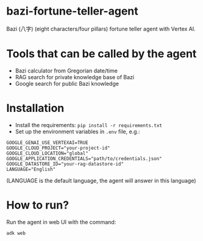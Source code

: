 # bazi-fortune-teller-agent
Bazi (八字) (eight characters/four pillars) fortune teller agent with Vertex AI.

# Tools that can be called by the agent
- Bazi calculator from Gregorian date/time
- RAG search for private knowledge base of Bazi
- Google search for public Bazi knowledge

# Installation
- Install the requirements: `pip install -r requirements.txt`
- Set up the environment variables in `.env` file, e.g.:
```
GOOGLE_GENAI_USE_VERTEXAI=TRUE
GOOGLE_CLOUD_PROJECT="your-project-id"
GOOGLE_CLOUD_LOCATION="global"
GOOGLE_APPLICATION_CREDENTIALS="path/to/credentials.json"
GOOGLE_DATASTORE_ID="your-rag-datastore-id"
LANGUAGE="English"
```
(LANGUAGE is the default language, the agent will answer in this language)

# How to run?
Run the agent in web UI with the command:
```bash
adk web
```
